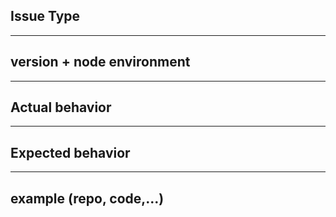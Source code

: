 ## Issue Type
<!-- Remove the right comment -->
<!-- ### Feature request -->
<!-- ### Bug -->
<!-- ### Suggestion -->
***
## version + node environment

***
## Actual behavior

***
## Expected behavior

***
## example (repo, code,...)
